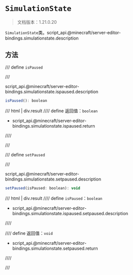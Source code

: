 # `SimulationState`

> 文档版本：1.21.0.20

`SimulationState`类。script_api.@minecraft/server-editor-bindings.simulationstate.description

## 方法

/// define
`isPaused`


///

script_api.@minecraft/server-editor-bindings.simulationstate.ispaused.description

```js
isPaused(): boolean
```

/// html | div.result
//// define
返回值：`boolean`

- script_api.@minecraft/server-editor-bindings.simulationstate.ispaused.return


////

///


/// define
`setPaused`


///

script_api.@minecraft/server-editor-bindings.simulationstate.setpaused.description

```js
setPaused(isPaused: boolean): void
```

/// html | div.result
//// define
`isPaused`：`boolean`

- script_api.@minecraft/server-editor-bindings.simulationstate.ispaused.setpaused.description


////

//// define
返回值：`void`

- script_api.@minecraft/server-editor-bindings.simulationstate.setpaused.return


////

///

